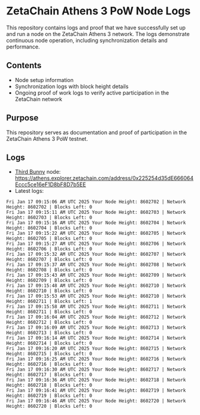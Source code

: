# ZetaChain Athens 3 PoW Node Logs
This repository contains logs and proof that we have successfully set up and run a node on the ZetaChain Athens 3 network. The logs demonstrate continuous node operation, including synchronization details and performance.

## Contents
- Node setup information
- Synchronization logs with block height details
- Ongoing proof of work logs to verify active participation in the ZetaChain network

## Purpose
This repository serves as documentation and proof of participation in the ZetaChain Athens 3 PoW testnet.

## Logs

- [Third Bunny](https://thirdbunny.xyz/) node: https://athens.explorer.zetachain.com/address/0x225254d35dE666064Eccc5ce16eF1D8bF8D7b5EE
- Latest logs:
```
Fri Jan 17 09:15:06 AM UTC 2025 Your Node Height: 8602702 | Network Height: 8602702 | Blocks Left: 0
Fri Jan 17 09:15:11 AM UTC 2025 Your Node Height: 8602703 | Network Height: 8602703 | Blocks Left: 0
Fri Jan 17 09:15:16 AM UTC 2025 Your Node Height: 8602704 | Network Height: 8602704 | Blocks Left: 0
Fri Jan 17 09:15:22 AM UTC 2025 Your Node Height: 8602705 | Network Height: 8602705 | Blocks Left: 0
Fri Jan 17 09:15:27 AM UTC 2025 Your Node Height: 8602706 | Network Height: 8602706 | Blocks Left: 0
Fri Jan 17 09:15:32 AM UTC 2025 Your Node Height: 8602707 | Network Height: 8602707 | Blocks Left: 0
Fri Jan 17 09:15:37 AM UTC 2025 Your Node Height: 8602708 | Network Height: 8602708 | Blocks Left: 0
Fri Jan 17 09:15:43 AM UTC 2025 Your Node Height: 8602709 | Network Height: 8602709 | Blocks Left: 0
Fri Jan 17 09:15:48 AM UTC 2025 Your Node Height: 8602710 | Network Height: 8602710 | Blocks Left: 0
Fri Jan 17 09:15:53 AM UTC 2025 Your Node Height: 8602710 | Network Height: 8602711 | Blocks Left: 1
Fri Jan 17 09:15:58 AM UTC 2025 Your Node Height: 8602711 | Network Height: 8602711 | Blocks Left: 0
Fri Jan 17 09:16:04 AM UTC 2025 Your Node Height: 8602712 | Network Height: 8602712 | Blocks Left: 0
Fri Jan 17 09:16:09 AM UTC 2025 Your Node Height: 8602713 | Network Height: 8602713 | Blocks Left: 0
Fri Jan 17 09:16:14 AM UTC 2025 Your Node Height: 8602714 | Network Height: 8602714 | Blocks Left: 0
Fri Jan 17 09:16:20 AM UTC 2025 Your Node Height: 8602715 | Network Height: 8602715 | Blocks Left: 0
Fri Jan 17 09:16:25 AM UTC 2025 Your Node Height: 8602716 | Network Height: 8602716 | Blocks Left: 0
Fri Jan 17 09:16:30 AM UTC 2025 Your Node Height: 8602717 | Network Height: 8602717 | Blocks Left: 0
Fri Jan 17 09:16:36 AM UTC 2025 Your Node Height: 8602718 | Network Height: 8602718 | Blocks Left: 0
Fri Jan 17 09:16:41 AM UTC 2025 Your Node Height: 8602719 | Network Height: 8602719 | Blocks Left: 0
Fri Jan 17 09:16:46 AM UTC 2025 Your Node Height: 8602720 | Network Height: 8602720 | Blocks Left: 0
```
